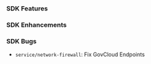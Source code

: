 ### SDK Features

### SDK Enhancements

### SDK Bugs
* `service/network-firewall`: Fix GovCloud Endpoints
